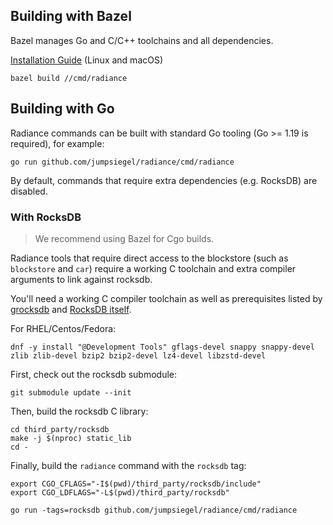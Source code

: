 ## Building with Bazel

Bazel manages Go and C/C++ toolchains and all dependencies.

[Installation Guide](https://github.com/firedancer-io/firedancer/blob/main/bazel/README.md#installation) (Linux and macOS)

    bazel build //cmd/radiance

## Building with Go

Radiance commands can be built with standard Go tooling (Go >= 1.19 is required),
for example:

    go run github.com/jumpsiegel/radiance/cmd/radiance

By default, commands that require extra dependencies (e.g. RocksDB) are disabled.

### With RocksDB

> We recommend using Bazel for Cgo builds.

Radiance tools that require direct access to the blockstore (such as `blockstore` and `car`)
require a working C toolchain and extra compiler arguments to link against rocksdb.

You'll need a working C compiler toolchain as well as prerequisites listed
by [grocksdb](https://github.com/linxGnu/grocksdb#prerequisite) and
[RocksDB itself](https://github.com/linxGnu/grocksdb#prerequisite).

For RHEL/Centos/Fedora:

    dnf -y install "@Development Tools" gflags-devel snappy snappy-devel zlib zlib-devel bzip2 bzip2-devel lz4-devel libzstd-devel

First, check out the rocksdb submodule:

    git submodule update --init

Then, build the rocksdb C library:

    cd third_party/rocksdb
    make -j $(nproc) static_lib
    cd -

Finally, build the `radiance` command with the `rocksdb` tag:

    export CGO_CFLAGS="-I$(pwd)/third_party/rocksdb/include"
    export CGO_LDFLAGS="-L$(pwd)/third_party/rocksdb"

    go run -tags=rocksdb github.com/jumpsiegel/radiance/cmd/radiance
